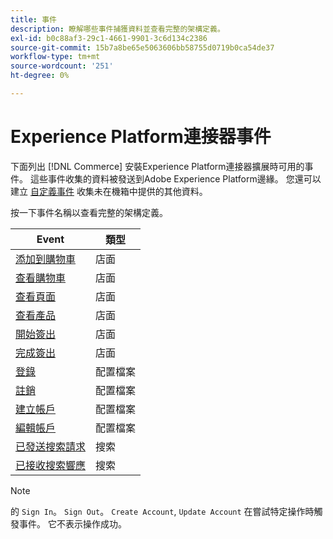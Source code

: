 ```yaml
---
title: 事件
description: 瞭解哪些事件捕獲資料並查看完整的架構定義。
exl-id: b0c88af3-29c1-4661-9901-3c6d134c2386
source-git-commit: 15b7a8be65e5063606bb58755d0719b0ca54de37
workflow-type: tm+mt
source-wordcount: '251'
ht-degree: 0%

---
```


# Experience Platform連接器事件

下面列出 [!DNL Commerce] 安裝Experience Platform連接器擴展時可用的事件。 這些事件收集的資料被發送到Adobe Experience Platform邊緣。 您還可以建立 [自定義事件](custom-events.md) 收集未在機箱中提供的其他資料。

按一下事件名稱以查看完整的架構定義。

| Event | 類型 |
|---|---|
| [添加到購物車](https://github.com/adobe/magento-storefront-event-collector/blob/main/src/handlers/product/addToCartAEP.ts) | 店面 |
| [查看購物車](https://github.com/adobe/magento-storefront-event-collector/blob/main/src/handlers/shoppingCart/viewAEP.ts) | 店面 |
| [查看頁面](https://github.com/adobe/magento-storefront-event-collector/blob/main/src/handlers/page/viewAEP.ts) | 店面 |
| [查看產品](https://github.com/adobe/magento-storefront-event-collector/blob/main/src/handlers/product/viewAEP.ts) | 店面 |
| [開始簽出](https://github.com/adobe/magento-storefront-event-collector/blob/main/src/handlers/shoppingCart/initiateCheckoutAEP.ts) | 店面 |
| [完成簽出](https://github.com/adobe/magento-storefront-event-collector/blob/main/src/handlers/checkout/placeOrderAEP.ts) | 店面 |
| [登錄](https://github.com/adobe/magento-storefront-event-collector/blob/main/src/handlers/account/signInAEP.ts) | 配置檔案 |
| [註銷](https://github.com/adobe/magento-storefront-event-collector/blob/main/src/handlers/account/signOutAEP.ts) | 配置檔案 |
| [建立帳戶](https://github.com/adobe/magento-storefront-event-collector/blob/main/src/handlers/account/createAccountAEP.ts) | 配置檔案 |
| [編輯帳戶](https://github.com/adobe/magento-storefront-event-collector/blob/main/src/handlers/account/editAccountAEP.ts) | 配置檔案 |
| [已發送搜索請求](https://github.com/adobe/magento-storefront-event-collector/blob/main/src/handlers/search/searchRequestSentAEP.ts) | 搜索 |
| [已接收搜索響應](https://github.com/adobe/magento-storefront-event-collector/blob/main/src/handlers/search/searchResponseReceivedAEP.ts) | 搜索 |

>[!NOTE]
>
> 的 `Sign In`。 `Sign Out`。 `Create Account`, `Update Account` 在嘗試特定操作時觸發事件。 它不表示操作成功。
